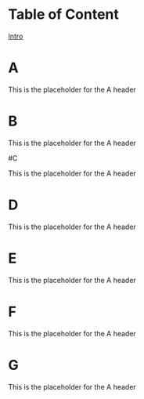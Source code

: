 # Table of Content

[Intro](#A)



# A

This is the placeholder for the A header




# B

This is the placeholder for the A header





#C

This is the placeholder for the A header






# D

This is the placeholder for the A header







# E

This is the placeholder for the A header







# F

This is the placeholder for the A header







# G

This is the placeholder for the A header
